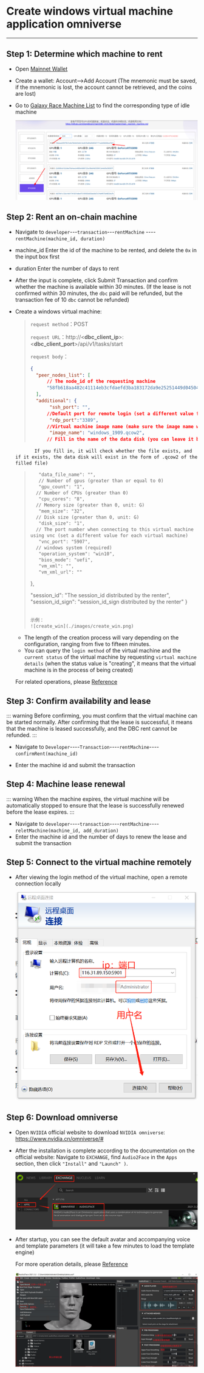 # Create windows virtual machine application omniverse

----

## Step 1: Determine which machine to rent

- Open [Mainnet Wallet](https://www.dbcwallet.io/?rpc=wss://info.dbcwallet.io)

- Create a wallet: Account-->Add Account (The mnemonic must be saved, if the mnemonic is lost, the account cannot be retrieved, and the coins are lost)

- Go to [Galaxy Race Machine List](https://galaxyrace.deepbrainchain.org/table) to find the corresponding type of idle machine

  ![find_machine](./images/find_machine.png)

## Step 2: Rent an on-chain machine

- Navigate to `developer`---`transaction`---`rentMachine` ----`rentMachine(machine_id, duration)`

- machine_id Enter the id of the machine to be rented, and delete the `0x` in the input box first

- duration Enter the number of days to rent

- After the input is complete, click Submit Transaction and confirm whether the machine is available within 30 minutes. (If the lease is not confirmed within 30 minutes, the `dbc` paid will be refunded, but the transaction fee of 10 `dbc` cannot be refunded)

- Create a windows virtual machine:

  >`request method`：POST
  >
  >`request URL`：http://<**dbc_client_ip**>:<**dbc_client_port**>/api/v1/tasks/start
  >
  >`request body`：
  >
  >```json
  >{
  >   "peer_nodes_list": [
  >       // The node_id of the requesting machine
  >       "58fb618aa482c41114eb3cfdaefd3ba183172da9e25251449d045043fbd37f45"
  >   ],
  >   "additional": {
  >        "ssh_port": "",
  >       //Default port for remote login (set a different value for each virtual machine)
  >        "rdp_port":"3389",
  >       //Virtual machine image name (make sure the image name written in the virtual machine or image management center)
  >        "image_name": "windows_1909.qcow2",
  >       // Fill in the name of the data disk (you can leave it blank, if you leave it blank, dbc exists in the form of data_1_<task_id>.qcow2 by default,
             If you fill in, it will check whether the file exists, and if it exists, the data disk will exist in the form of .qcow2 of the filled file)
  >        "data_file_name": "",
  >        // Number of gpus (greater than or equal to 0)
  >        "gpu_count": "1",
  >       // Number of CPUs (greater than 0)
  >        "cpu_cores": "8",
  >       // Memory size (greater than 0, unit: G)
  >        "mem_size": "32",
  >       // Disk size (greater than 0, unit: G)
  >        "disk_size": "1",
  >       // The port number when connecting to this virtual machine using vnc (set a different value for each virtual machine)
  >        "vnc_port": "5907",
  >       // windows system (required)
  >        "operation_system": "win10",
  >        "bios_mode": "uefi",
  >        "vm_xml": "",
  >        "vm_xml_url": ""
  >   },
  >
  >   "session_id": "The session_id distributed by the renter",
  >   "session_id_sign": "session_id_sign distributed by the renter"
  >}
  >```
  >
  >示例：
  >![create_win](./images/create_win.png)

  * The length of the creation process will vary depending on the configuration, ranging from five to fifteen minutes.
  * You can query the `login method` of the virtual machine and the `current status` of the virtual machine by requesting `virtual machine details` (when the status value is "creating", it means that the virtual machine is in the process of being created)

  For related operations, please [Reference](https://github.com/DeepBrainChain/DBC-DOC/blob/master/creat_macine/create_macine.md)

## Step 3: Confirm availability and lease

::: warning
Before confirming, you must confirm that the virtual machine can be started normally. After confirming that the lease is successful, it means that the machine is leased successfully, and the DBC rent cannot be refunded.
:::

- Navigate to `Developer`----`Transaction`----`rentMachine`----`confirmRent(machine_id)`

- Enter the machine id and submit the transaction

## Step 4: Machine lease renewal

::: warning
When the machine expires, the virtual machine will be automatically stopped to ensure that the lease is successfully renewed before the lease expires.
:::

- Navigate to `developer`----`transaction`----`rentMachine`----`reletMachine(machine_id, add_duration)`
- Enter the machine id and the number of days to renew the lease and submit the transaction

## Step 5: Connect to the virtual machine remotely

* After viewing the login method of the virtual machine, open a remote connection locally

  ![connect](./images/connect.png)

## Step 6: Download omniverse

* Open `NVIDIA` official website to download `NVIDIA omniverse`: https://www.nvidia.cn/omniverse/#

* After the installation is complete according to the documentation on the official website: Navigate to `EXCHANGE`, find `Audio2Face` in the `Apps` section, then click `"Install"` and `"Launch" )`.

  ![install](./images/install.png)

* After startup, you can see the default avatar and accompanying voice and template parameters (it will take a few minutes to load the template engine)

  For more operation details, please [Reference](https://docs.omniverse.nvidia.com/app_audio2face/app_audio2face/overview.html)

  ![face_info](./images/face_info.png)
